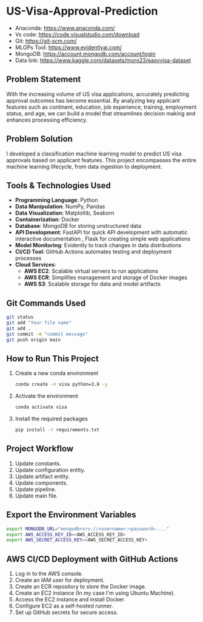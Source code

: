 # US-Visa-Approval-Prediction

- Anaconda: https://www.anaconda.com/
- Vs code: https://code.visualstudio.com/download
- Git: https://git-scm.com/
- MLOPs Tool: https://www.evidentlyai.com/
- MongoDB: https://account.mongodb.com/account/login
- Data link: https://www.kaggle.com/datasets/moro23/easyvisa-dataset

## Problem Statement

With the increasing volume of US visa applications, accurately predicting approval outcomes has become essential. By analyzing key applicant features such as continent, education, job experience, training, employment status, and age, we can build a model that streamlines decision making and enhances processing efficiency.

## Problem Solution

I developed a classification machine learning model to predict US visa approvals based on applicant features. This project encompasses the entire machine learning lifecycle, from data ingestion to deployment.

## Tools & Technologies Used

- **Programming Language**: Python
- **Data Manipulation**: NumPy, Pandas
- **Data Visualization**: Matplotlib, Seaborn
- **Containerization**: Docker
- **Database**: MongoDB for storing unstructured data
- **API Development**: FastAPI for quick API development with automatic interactive documentation , Flask for creating simple web applications
- **Model Monitoring**: Evidently to track changes in data distributions
- **CI/CD Tool**: GitHub Actions automates testing and deployment processes
- **Cloud Services**:
  - **AWS EC2**: Scalable virtual servers to run applications
  - **AWS ECR**: Simplifies management and storage of Docker images
  - **AWS S3**: Scalable storage for data and model artifacts

## Git Commands Used

```bash
git status
git add "Your file name"
git add .
git commit -m "commit message"
git push origin main
```

## How to Run This Project

1. Create a new conda environment
   ```bash
   conda create -n visa python=3.8 -y
   ```
2. Activate the environment
   ```bash
   conda activate visa
   ```
3. Install the required packages
   ```bash
   pip install -r requirements.txt
   ```

## Project Workflow

1. Update constants.
2. Update configuration entity.
3. Update artifact entity.
4. Update components.
5. Update pipeline.
6. Update main file.

## Export the Environment Variables

```bash
export MONGODB_URL="mongodb+srv://<username>:<password>...."
export AWS_ACCESS_KEY_ID=<AWS_ACCESS_KEY_ID>
export AWS_SECRET_ACCESS_KEY=<AWS_SECRET_ACCESS_KEY>
```

## AWS CI/CD Deployment with GitHub Actions

1. Log in to the AWS console.
2. Create an IAM user for deployment.
3. Create an ECR repository to store the Docker image.
4. Create an EC2 instance (In my case I'm using Ubuntu Machine).
5. Access the EC2 instance and install Docker.
6. Configure EC2 as a self-hosted runner.
7. Set up GitHub secrets for secure access.



